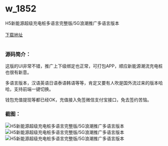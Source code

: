 # w_1852
H5新能源超级充电桩多语言完整版/5G浪潮推广多语言版本
<br/></br>
[下载地址](https://www.uuid2.com/1852.html "下载地址")
<br/></br>
<h3>源码简介：</h3>
<p>这版的UI非常不错，推广上下级绑定也正常，可打包APP，顺应新能源潮流充电桩也很有新意。<p>
<p>多语言版本，汉语英语日语泰语韩语等等，肯定又要有人吹是国外流过来的版本哈哈，支持前端一键切换。<p>
<p>钱包充值提现等都已经OK，充值接入免签微信支付宝接口，免去签约苦恼。<p>
<h3>截图：</h3>
<img src="https://www.uuid2.com/wp-content/uploads/img/202111/068ebe3701.png" alt="H5新能源超级充电桩多语言完整版/5G浪潮推广多语言版本"><img src="https://www.uuid2.com/wp-content/uploads/img/202111/ec81e67221.png" alt="H5新能源超级充电桩多语言完整版/5G浪潮推广多语言版本"><img src="https://www.uuid2.com/wp-content/uploads/img/202111/99ee8d6879.gif" alt="H5新能源超级充电桩多语言完整版/5G浪潮推广多语言版本">
